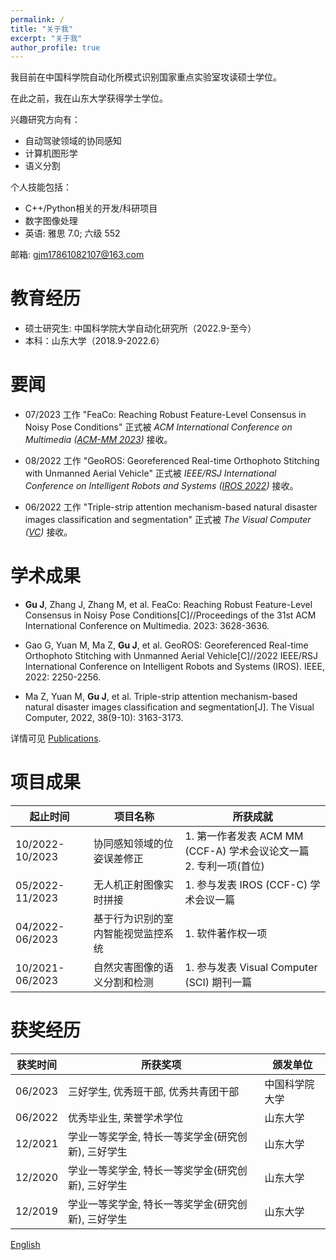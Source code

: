 ```yaml
---
permalink: /
title: "关于我"
excerpt: "关于我"
author_profile: true
---
```


我目前在中国科学院自动化所模式识别国家重点实验室攻读硕士学位。

在此之前，我在山东大学获得学士学位。

兴趣研究方向有：
- 自动驾驶领域的协同感知
- 计算机图形学
- 语义分割

个人技能包括：
- C++/Python相关的开发/科研项目
- 数字图像处理
- 英语: 雅思 7.0; 六级 552

邮箱: [gjm17861082107@163.com](mailto:gjm17861082107@163.com)

# 教育经历

- 硕士研究生: 中国科学院大学自动化研究所（2022.9-至今）
- 本科：山东大学（2018.9-2022.6）

# 要闻

- 07/2023 工作 "FeaCo: Reaching Robust Feature-Level Consensus in Noisy Pose Conditions" 正式被 *ACM International Conference on Multimedia ([ACM-MM 2023](https://www.acmmm2023.org/))* 接收。

- 08/2022 工作 "GeoROS: Georeferenced Real-time Orthophoto Stitching with Unmanned Aerial Vehicle" 正式被 *IEEE/RSJ International Conference on Intelligent Robots and Systems ([IROS 2022](https://ieeexplore.ieee.org/abstract/document/9981560))* 接收。

- 06/2022 工作 "Triple-strip attention mechanism-based natural disaster images classification and segmentation" 正式被 *The Visual Computer ([VC](https://link.springer.com/article/10.1007/s00371-022-02535-w))* 接收。

# 学术成果

- **Gu J**, Zhang J, Zhang M, et al. FeaCo: Reaching Robust Feature-Level Consensus in Noisy Pose Conditions[C]//Proceedings of the 31st ACM International Conference on Multimedia. 2023: 3628-3636.

- Gao G, Yuan M, Ma Z, **Gu J**, et al. GeoROS: Georeferenced Real-time Orthophoto Stitching with Unmanned Aerial Vehicle[C]//2022 IEEE/RSJ International Conference on Intelligent Robots and Systems (IROS). IEEE, 2022: 2250-2256.

- Ma Z, Yuan M, **Gu J**, et al. Triple-strip attention mechanism-based natural disaster images classification and segmentation[J]. The Visual Computer, 2022, 38(9-10): 3163-3173.

详情可见 [Publications](/publications/).

# 项目成果

|起止时间|项目名称|所获成就|
|  ----  | ----  | ----  |
|10/2022-10/2023|协同感知领域的位姿误差修正|1. 第一作者发表 ACM MM (CCF-A) 学术会议论文一篇<br>2. 专利一项(首位)|
|05/2022-11/2023|无人机正射图像实时拼接|1. 参与发表 IROS (CCF-C) 学术会议一篇|
|04/2022-06/2023|基于行为识别的室内智能视觉监控系统|1. 软件著作权一项|
|10/2021-06/2023|自然灾害图像的语义分割和检测|1. 参与发表 Visual Computer (SCI) 期刊一篇|


# 获奖经历

|获奖时间|所获奖项|颁发单位|
|  ----  | ----  | ---- |
|06/2023|三好学生, 优秀班干部, 优秀共青团干部 | 中国科学院大学 |
|06/2022|优秀毕业生, 荣誉学术学位 | 山东大学 |
|12/2021|学业一等奖学金, 特长一等奖学金(研究创新), 三好学生| 山东大学 |
|12/2020|学业一等奖学金, 特长一等奖学金(研究创新), 三好学生| 山东大学 |
|12/2019|学业一等奖学金, 特长一等奖学金(研究创新), 三好学生| 山东大学 |



[English](/)